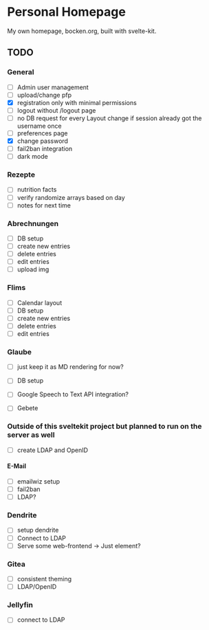 # Personal Homepage

My own homepage, bocken.org, built with svelte-kit.

## TODO
### General
- [ ] Admin user management
- [ ] upload/change pfp
- [x] registration only with minimal permissions
- [ ] logout without /logout page
- [ ] no DB request for every Layout change if session already got the username once
- [ ] preferences page
- [x] change password
- [ ] fail2ban integration
- [ ] dark mode

### Rezepte
- [ ] nutrition facts
- [ ] verify randomize arrays based on day
- [ ] notes for next time

### Abrechnungen
- [ ] DB setup
- [ ] create new entries
- [ ] delete entries
- [ ] edit entries
- [ ] upload img

### Flims
- [ ] Calendar layout
- [ ] DB setup
- [ ] create new entries
- [ ] delete entries
- [ ] edit entries

### Glaube
- [ ] just keep it as MD rendering for now?
- [ ] DB setup
- [ ] Google Speech to Text API integration?
- [ ] Gebete


### Outside of this sveltekit project but planned to run on the server as well
- [ ] create LDAP and OpenID

#### E-Mail
- [ ] emailwiz setup
- [ ] fail2ban
- [ ] LDAP?

### Dendrite
- [ ] setup dendrite
- [ ] Connect to LDAP
- [ ] Serve some web-frontend -> Just element?

### Gitea
- [ ] consistent theming
- [ ] LDAP/OpenID

### Jellyfin
- [ ] connect to LDAP

